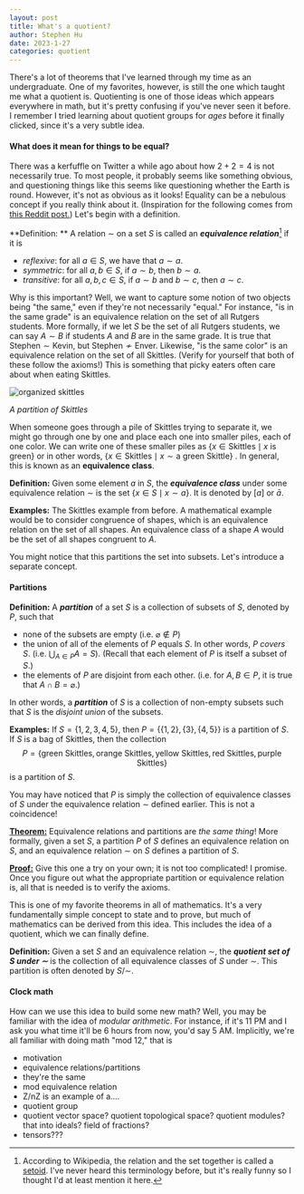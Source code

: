 ```yaml
---
layout: post
title: What's a quotient?
author: Stephen Hu
date: 2023-1-27
categories: quotient
---
```


There's a lot of theorems that I've learned through my time as an undergraduate. One of my favorites, however, is still the one which taught me what a quotient is. Quotienting is one of those ideas which appears everywhere in math, but it's pretty confusing if you've never seen it before. I remember I tried learning about quotient groups for *ages* before it finally clicked, since it's a very subtle idea. 

####	What does it mean for things to be equal?

There was a kerfuffle on Twitter a while ago about how $2+2=4$ is not necessarily true. To most people, it probably seems like something obvious, and questioning things like this seems like questioning whether the Earth is round. However, it's not as obvious as it looks! Equality can be a nebulous concept if you really think about it. (Inspiration for the following comes from [this Reddit post.](https://www.reddit.com/r/learnmath/comments/1v4ktu/comment/ceoq3r1/?context=3)) Let's begin with a definition. 

**Definition: ** A relation $\sim$ on a set $S$ is called an ***equivalence relation***[^1] if it is 

- *reflexive*: for all $a\in S$, we have that $a\sim a$. 
- *symmetric*: for all $a,b\in S$, if $a\sim b$, then $b\sim a$. 
- *transitive*: for all $a,b,c\in S$, if $a\sim b$ and $b\sim c$, then $a\sim c$. 

Why is this important? Well, we want to capture some notion of two objects being "the same," even if they're not necessarily "equal." For instance, "is in the same grade" is an equivalence relation on the set of all Rutgers students. More formally, if we let $S$ be the set of all Rutgers students, we can say $A\sim B$ if students $A$ and $B$ are in the same grade. It is true that $\text{Stephen}\sim\text{Kevin}$, but $\text{Stephen}\not\sim\text{Enver}$.  Likewise, "is the same color" is an equivalence relation on the set of all Skittles. (Verify for yourself that both of these follow the axioms!) This is something that picky eaters often care about when eating Skittles. 

![organized skittles](https://i.redd.it/09e4dt426um51.jpg)

*A partition of Skittles*

When someone goes through a pile of Skittles trying to separate it, we might go through one by one and place each one into smaller piles, each of one color. We can write one of these smaller piles as $\lbrace x\in\text{Skittles}\mid x\text{ is green} \rbrace$ or in other words, $\lbrace x\in\text{Skittles}\mid x\sim\text{a green Skittle} \rbrace$ . In general, this is known as an **equivalence class**. 

**Definition:** Given some element $a$ in $S$, the ***equivalence class*** under some equivalence relation $\sim$ is the set $\lbrace x\in S\mid x\sim a \rbrace$. It is denoted by $[a]$ or $\bar{a}$. 

**Examples:** The Skittles example from before. A mathematical example would be to consider congruence of shapes, which is an equivalence relation on the set of all shapes. An equivalence class of a shape $A$ would be the set of all shapes congruent to $A$. 

You might notice that this partitions the set into subsets. Let's introduce a separate concept. 

#### Partitions

**Definition:** A ***partition*** of a set $S$ is a collection of subsets of $S$, denoted by $P$, such that 

- none of the subsets are empty (i.e. $\varnothing\not\in P$)
- the union of all of the elements of $P$ equals $S$. In other words, $P$ *covers* $S$.  (i.e. $\bigcup_{A\in P}A=S$). (Recall that each element of $P$ is itself a subset of $S$.) 
- the elements of $P$ are disjoint from each other. (i.e. for $A,B\in P$, it is true that $A\cap B=\varnothing$.)

In other words, a ***partition*** of $S$ is a collection of non-empty subsets such that $S$ is the *disjoint union* of the subsets. 

**Examples:** If $S=\lbrace 1,2,3,4,5\rbrace$, then $P=\lbrace\lbrace 1,2 \rbrace,\lbrace 3 \rbrace,\lbrace 4,5 \rbrace\rbrace$ is a partition of $S$. If $S$ is a bag of Skittles, then the collection $$P=\lbrace\text{green Skittles}, \text{orange Skittles}, \text{yellow Skittles}, \text{red Skittles}, \text{purple Skittles}\rbrace$$ is a partition of $S$. 

You may have noticed that $P$ is simply the collection of equivalence classes of $S$ under the equivalence relation $\sim$ defined earlier. This is not a coincidence! 

**<u>Theorem:</u>** Equivalence relations and partitions are *the same thing*! More formally, given a set $S$, a partition $P$ of $S$ defines an equivalence relation on $S$, and an equivalence relation $\sim$ on $S$ defines a partition of $S$. 

**<u>Proof:</u>** Give this one a try on your own; it is not too complicated! I promise. Once you figure out what the appropriate partition or equivalence relation is, all that is needed is to verify the axioms. 

This is one of my favorite theorems in all of mathematics. It's a very fundamentally simple concept to state and to prove, but much of mathematics can be derived from this idea. This includes the idea of a quotient, which we can finally define. 

**Definition:** Given a set $S$ and an equivalence relation $\sim$, the ***quotient set of $S$ under $\sim$*** is the collection of all equivalence classes of $S$ under $\sim$. This partition is often denoted by $S/{\sim}$. 

#### Clock math

How can we use this idea to build some new math? Well, you may be familiar with the idea of *modular arithmetic*. For instance, if it's 11 PM and I ask you what time it'll be 6 hours from now, you'd say 5 AM. Implicitly, we're all familiar with doing math "mod 12," that is 

- motivation
- equivalence relations/partitions
- they're the same
- mod equivalence relation
- Z/nZ is an example of a....
- quotient group
- quotient vector space? quotient topological space? quotient modules? that into ideals? field of fractions?
- tensors???




[^1]: According to Wikipedia, the relation and the set together is called a [setoid](https://en.wikipedia.org/wiki/Setoid). I've never heard this terminology before, but it's really funny so I thought I'd at least mention it here. 